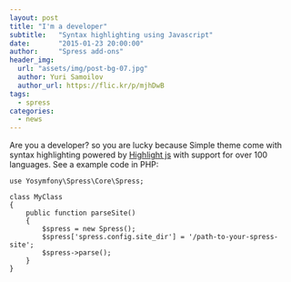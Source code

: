 ```yaml
---
layout: post
title: "I'm a developer"
subtitle:   "Syntax highlighting using Javascript"
date:       "2015-01-23 20:00:00"
author:     "Spress add-ons"
header_img:
  url: "assets/img/post-bg-07.jpg"
  author: Yuri Samoilov
  author_url: https://flic.kr/p/mjhDwB
tags:
  - spress
categories:
  - news
---
```

Are you a developer? so you are lucky because Simple theme come with syntax highlighting powered
by [Highlight js](https://highlightjs.org) with support for over 100 languages. See a example
code in PHP:

```
use Yosymfony\Spress\Core\Spress;

class MyClass
{
    public function parseSite()
    {
        $spress = new Spress();
        $spress['spress.config.site_dir'] = '/path-to-your-spress-site';
        $spress->parse();
    }
}
```
